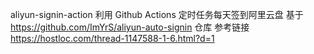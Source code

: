 aliyun-signin-action
利用 Github Actions 定时任务每天签到阿里云盘
基于 https://github.com/ImYrS/aliyun-auto-signin 仓库
参考链接 https://hostloc.com/thread-1147588-1-6.html?d=1

